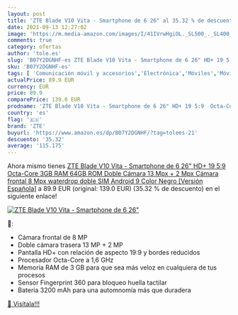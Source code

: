 ```yaml
---
layout: post
title: 'ZTE Blade V10 Vita - Smartphone de 6 26" al 35.32 % de descuento'
date: 2021-09-13 12:27:02
image: 'https://m.media-amazon.com/images/I/41IVrwHgiOL._SL500_._SL400_.jpg'
comments: true
category: ofertas
author: 'tole.es'
slug: 'B07Y2DGNHF-es ZTE Blade V10 Vita - Smartphone de 6 26" HD+ 19 5:9 Octa-...'
sku: 'B07Y2DGNHF-es'
tags: [ 'Comunicación móvil y accesorios','Electrónica','Móviles','Móviles y smartphones libres','android','zte', ]
actualPrice: 89.9 EUR
currency: EUR
price: 89.9
comparePrice: 139.0 EUR
prodname: 'ZTE Blade V10 Vita - Smartphone de 6 26" HD+ 19 5:9  Octa-Core  3GB RAM  64GB ROM  Doble Cámara 13 Mpx + 2 Mpx  Cámara frontal 8 Mpx waterdrop  doble SIM  Android 9   Color Negro [Versión Española]'
country: 'es'
flag: '🇪🇸'
brand: 'ZTE'
buyurl: 'https://www.amazon.es/dp/B07Y2DGNHF/?tag=tolees-21'
descuento: '35.32'
average: '115.175'
---
```


Ahora mismo tienes [ZTE Blade V10 Vita - Smartphone de 6 26" HD+ 19 5:9  Octa-Core  3GB RAM  64GB ROM  Doble Cámara 13 Mpx + 2 Mpx  Cámara frontal 8 Mpx waterdrop  doble SIM  Android 9   Color Negro [Versión Española]](https://www.amazon.es/dp/B07Y2DGNHF/?tag=tolees-21) a 89.9 EUR (original: 139.0 EUR) (35.32 %  de descuento) en el siguiente enlace!

[![ZTE Blade V10 Vita - Smartphone de 6 26"](https://m.media-amazon.com/images/I/41IVrwHgiOL._SL500_._SL400_.jpg)](https://www.amazon.es/dp/B07Y2DGNHF/?tag=tolees-21)

🔎:

- Cámara frontal de 8 MP
- Doble cámara trasera 13 MP + 2 MP
- Pantalla HD+ con relación de aspecto 19:9 y bordes reducidos
- Procesador Octa-Core a 1,6 GHz
- Memoria RAM de 3 GB para que sea más veloz en cualquiera de tus procesos
- Sensor Fingerprint 360 para bloqueo huella tactilar
- Bateria 3200 mAh para una automnomía más que duradera

[🛒 Visítala!!!](https://www.amazon.es/dp/B07Y2DGNHF/?tag=tolees-21)

